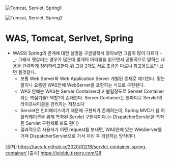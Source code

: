 ![Tomcat, Servlet, Spring1](https://user-images.githubusercontent.com/22884224/199673336-d1459e7b-f81d-4388-ad0e-7c47d70036b4.png)


![Tomcat, Servlet, Spring2](https://user-images.githubusercontent.com/22884224/199673502-86a2a8fe-01b8-4f6f-872d-f99b2f2bf888.png)


# WAS, Tomcat, Serlvet, Spring
- WAS와 Spring의 관계에 대한 설명을 구글링해서 찾아보면 그림이 많이 다르다 -_- 그래서 헷갈리는 경우가 많은데 몇개의 아티클을 읽으면서 공통적으로 말하는 내용을 간략하게 정리하려고한다.위 그림 2개도 서로 조금은 다르니 참고용도로만 보면 될것같다.
  - 보통 Web Server와 Web Application Server 개별된 존재로 얘기한다. 맞는말이나 요즘엔 WAS안에 WebServer을 포함하는 식으로 구현된다.
  - WAS 안에는 WAS는 Server Container라고 불릴정도로 Servlet Container라는 핵심기술? 역할?이 존재한다. Server Container는 한마디로 Servlet의 라이프싸이클을 관리하는 저장소다
  - Servlet은 인터페이스이기 때문에 구현체가 존재하는데, Spring MVC가 웹 어플리케이션을 위해 특화된 Servlet 구현체이다.(= DispatcherServlet을 특화된 Servlet 구현체로 봐도 된다)
  - 결과적으로 사용자가 어떤 request를 보내면, WAS안에 있는 WebServer를 거쳐 DispatcherServlet으로 가서 처리 후 리턴하는 방식이다.
  
[출처] https://taes-k.github.io/2020/02/16/servlet-container-spring-container/
[출처] https://jojoldu.tistory.com/28
